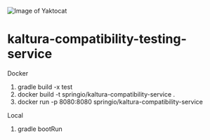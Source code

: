 ![Image of Yaktocat](https://cdn.app.compendium.com/uploads/user/e7c690e8-6ff9-102a-ac6d-e4aebca50425/e018f109-ab09-4dab-82ba-d3f768c9d795/File/da7fc92c9fefd99848dd99ed73f523c4/unnamed.png)


# kaltura-compatibility-testing-service

Docker
1. gradle build -x test
2. docker build -t springio/kaltura-compatibility-service .
3. docker run -p 8080:8080 springio/kaltura-compatibility-service

Local
1. gradle bootRun